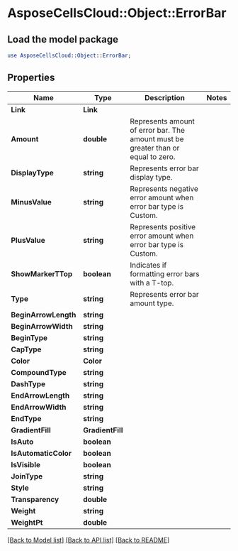 # AsposeCellsCloud::Object::ErrorBar 

## Load the model package
```perl
use AsposeCellsCloud::Object::ErrorBar;
```

## Properties
Name | Type | Description | Notes
------------ | ------------- | ------------- | -------------
**Link** | **Link** |  |
**Amount** | **double** | Represents amount of error bar.                         The amount must be greater than or equal to zero. |
**DisplayType** | **string** | Represents error bar display type. |
**MinusValue** | **string** | Represents negative error amount when error bar type is Custom. |
**PlusValue** | **string** | Represents positive error amount when error bar type is Custom. |
**ShowMarkerTTop** | **boolean** | Indicates if formatting error bars with a T-top. |
**Type** | **string** | Represents error bar amount type. |
**BeginArrowLength** | **string** |  |
**BeginArrowWidth** | **string** |  |
**BeginType** | **string** |  |
**CapType** | **string** |  |
**Color** | **Color** |  |
**CompoundType** | **string** |  |
**DashType** | **string** |  |
**EndArrowLength** | **string** |  |
**EndArrowWidth** | **string** |  |
**EndType** | **string** |  |
**GradientFill** | **GradientFill** |  |
**IsAuto** | **boolean** |  |
**IsAutomaticColor** | **boolean** |  |
**IsVisible** | **boolean** |  |
**JoinType** | **string** |  |
**Style** | **string** |  |
**Transparency** | **double** |  |
**Weight** | **string** |  |
**WeightPt** | **double** |  |  

[[Back to Model list]](../README.md#documentation-for-models) [[Back to API list]](../README.md#documentation-for-api-endpoints) [[Back to README]](../README.md)

